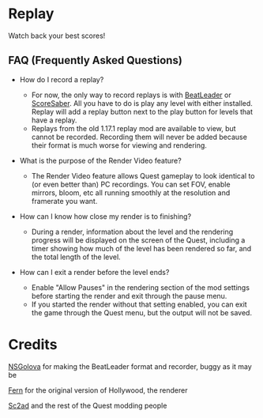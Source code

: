 # Replay

Watch back your best scores!

## FAQ (Frequently Asked Questions)

- How do I record a replay?
  - For now, the only way to record replays is with [BeatLeader](https://github.com/BeatLeader/beatleader-qmod/releases) or [ScoreSaber](https://scoresaber.com/quest). All you have to do is play any level with either installed. Replay will add a replay button next to the play button for levels that have a replay.
  - Replays from the old 1.17.1 replay mod are available to view, but cannot be recorded. Recording them will never be added because their format is much worse for viewing and rendering.

- What is the purpose of the Render Video feature?
  - The Render Video feature allows Quest gameplay to look identical to (or even better than) PC recordings. You can set FOV, enable mirrors, bloom, etc all running smoothly at the resolution and framerate you want.

- How can I know how close my render is to finishing?
  - During a render, information about the level and the rendering progress will be displayed on the screen of the Quest, including a timer showing how much of the level has been rendered so far, and the total length of the level.

- How can I exit a render before the level ends?
  - Enable "Allow Pauses" in the rendering section of the mod settings before starting the render and exit through the pause menu.
  - If you started the render without that setting enabled, you can exit the game through the Quest menu, but the output will not be saved.

# Credits

[NSGolova](https://github.com/NSGolova) for making the BeatLeader format and recorder, buggy as it may be

[Fern](https://github.com/Fernthedev) for the original version of Hollywood, the renderer

[Sc2ad](https://github.com/Sc2ad) and the rest of the Quest modding people
